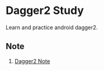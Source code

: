 # Dagger2 Study

Learn and practice android dagger2.

## Note

1. [Dagger2 Note](./note/dagger2-note.md)
